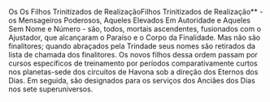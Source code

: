 ﻿Os Os Filhos Trinitizados de RealizaçãoFilhos Trinitizados de Realização** - os Mensageiros Poderosos, Aqueles Elevados Em Autoridade e Aqueles Sem Nome e Número - são, todos, mortais ascendentes, fusionados com o Ajustador, que alcançaram o Paraíso e o Corpo da Finalidade. Mas não são finalitores; quando abraçados pela Trindade seus nomes são retirados da lista de chamada dos finalitores. Os novos filhos dessa ordem passam por cursos específicos de treinamento por períodos comparativamente curtos nos planetas-sede dos circuitos de Havona sob a direção dos Eternos dos Dias. Em seguida, são designados para os serviços dos Anciães dos Dias nos sete superuniversos.